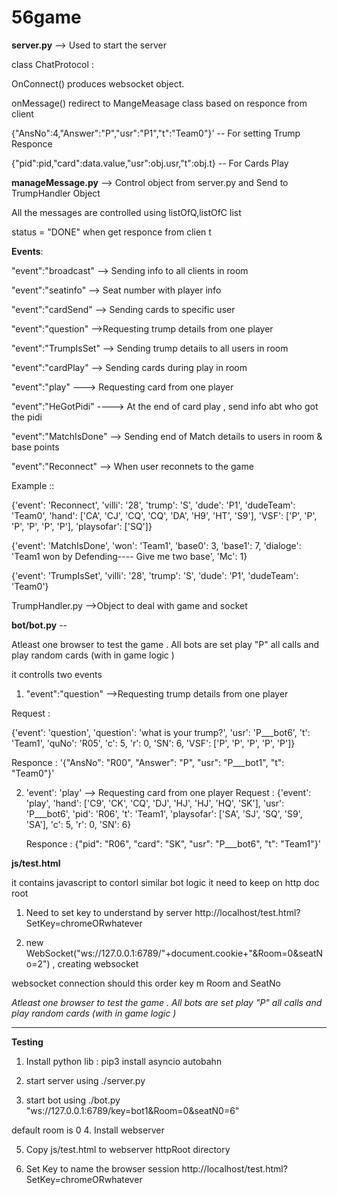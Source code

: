 # 56game

 **server.py**   --> Used to start the server 

class ChatProtocol :

OnConnect() produces websocket object.

onMessage() redirect to MangeMeasage class based on responce from client 

 {"AnsNo":4,"Answer":"P","usr":"P1","t":"Team0"}'  -- For setting Trump  Responce 
 
 
 {"pid":pid,"card":data.value,"usr":obj.usr,"t":obj.t} -- For Cards Play 
 
 
 
 
**manageMessage.py** --> Control object from server.py and Send to TrumpHandler Object 
 
 All the messages are controlled using listOfQ,listOfC list
 
 status = "DONE" when get responce from clien t
 
 
 **Events**:
 
 "event":"broadcast" --> Sending info to all clients in room     

"event":"seatinfo" --> Seat number with player info 
 
 
 "event":"cardSend" --> Sending cards  to specific user   
 
 
 "event":"question" -->Requesting trump details from one player   
 
 "event":"TrumpIsSet" --> Sending trump details to all users in room 
 
 "event":"cardPlay" --> Sending cards during play in room 
 
 "event":"play"   ---> Requesting card from one player 
 
 "event":"HeGotPidi" ----> At the end of card play , send info abt who got the pidi
 
 "event":"MatchIsDone" --> Sending end of Match details to users in room & base points 
 
 "event":"Reconnect" --> When user reconnets to the game 
 
 Example ::
 
 {'event': 'Reconnect', 'villi': '28', 'trump': 'S', 'dude': 'P1', 'dudeTeam': 'Team0', 'hand': ['CA', 'CJ', 'CQ', 'CQ', 'DA', 'H9', 'HT', 'S9'], 'VSF': ['P', 'P', 'P', 'P', 'P', 'P'], 'playsofar': ['SQ']}
 
 {'event': 'MatchIsDone', 'won': 'Team1', 'base0': 3, 'base1': 7, 'dialoge': 'Team1 won by Defending---- Give me two base', 'Mc': 1}

{'event': 'TrumpIsSet', 'villi': '28', 'trump': 'S', 'dude': 'P1', 'dudeTeam': 'Team0'}



TrumpHandler.py -->Object to deal with game and socket 

**bot/bot.py** --

 Atleast one browser to test the game . All bots are set play "P" all calls and play random cards (with in game logic )

it controlls two events 
 
 
1.  "event":"question" -->Requesting trump details from one player 
 
 Request : 

{'event': 'question', 'question': 'what is your trump?', 'usr': 'P___bot6', 't': 'Team1', 'quNo': 'R05', 'c': 5, 'r': 0, 'SN': 6, 'VSF': ['P', 'P', 'P', 'P', 'P']}


Responce :
'{"AnsNo": "R00", "Answer": "P", "usr": "P___bot1", "t": "Team0"}'


2. 'event': 'play' --> Requesting card from one player 
   Request : 
{'event': 'play', 'hand': ['C9', 'CK', 'CQ', 'DJ', 'HJ', 'HJ', 'HQ', 'SK'], 'usr': 'P___bot6', 'pid': 'R06', 't': 'Team1', 'playsofar': ['SA', 'SJ', 'SQ', 'S9', 'SA'], 'c': 5, 'r': 0, 'SN': 6}


   Responce :
{"pid": "R06", "card": "SK", "usr": "P___bot6", "t": "Team1"}'


**js/test.html**

it contains javascript to contorl similar bot logic 
it need to keep on http doc root 

1. Need to set key to understand by server 
   http://localhost/test.html?SetKey=chromeORwhatever
 
 2. new WebSocket("ws://127.0.0.1:6789/"+document.cookie+"&Room=0&seatNo=2") , creating websocket 
 
 websocket connection should this order key m  Room and SeatNo
 
 *Atleast one browser to test the game . All bots are set play "P" all calls and play random cards (with in game logic )*

 
_________________________________________________________________________________________________

**Testing**

1. Install python lib : 
 pip3 install asyncio autobahn
 
2. start server using
./server.py

3. start bot using 
 ./bot.py  "ws://127.0.0.1:6789/key=bot1&Room=0&seatN0=6"

 default room is 0
4. Install webserver 
 
5. Copy js/test.html to webserver httpRoot directory

6. Set Key to name the browser session
http://localhost/test.html?SetKey=chromeORwhatever
 
 
 
